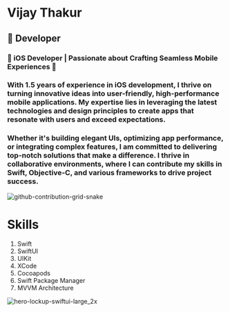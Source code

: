 # Vijay Thakur
##  Developer
### 📱 iOS Developer | Passionate about Crafting Seamless Mobile Experiences 🚀
### With 1.5 years of experience in iOS development, I thrive on turning innovative ideas into user-friendly, high-performance mobile applications. My expertise lies in leveraging the latest technologies and design principles to create apps that resonate with users and exceed expectations.

### Whether it's building elegant UIs, optimizing app performance, or integrating complex features, I am committed to delivering top-notch solutions that make a difference. I thrive in collaborative environments, where I can contribute my skills in Swift, Objective-C, and various frameworks to drive project success.

![github-contribution-grid-snake](https://github.com/user-attachments/assets/b5708a04-b89b-4bde-9ee4-7e4f939f81a6)

# Skills
1. Swift
2. SwiftUI
3. UIKit
4. XCode
5. Cocoapods
6. Swift Package Manager
7. MVVM Architecture
   
![hero-lockup-swiftui-large_2x](https://github.com/user-attachments/assets/85255f37-2bf2-4e73-a0ac-e25b0f66ffdd)

